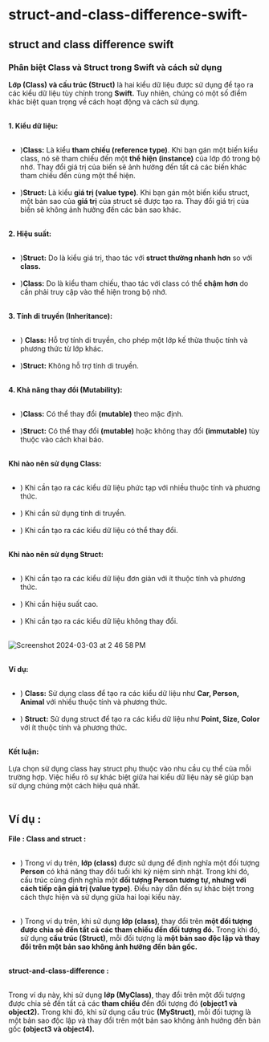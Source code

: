 # struct-and-class-difference-swift-
##  struct and class difference swift

### Phân biệt Class và Struct trong Swift và cách sử dụng

**Lớp (Class) và cấu trúc (Struct)** là hai kiểu dữ liệu được sử dụng để tạo ra các kiểu dữ liệu tùy chỉnh trong **Swift.** Tuy nhiên, chúng có một số điểm khác biệt quan trọng về cách hoạt động và cách sử dụng. <br><br>

**1. Kiểu dữ liệu:** <br><br>

+ )**Class:** Là kiểu **tham chiếu (reference type)**. Khi bạn gán một biến kiểu class, nó sẽ tham chiếu đến một **thể hiện (instance)** của lớp đó trong bộ nhớ. Thay đổi giá trị của biến sẽ ảnh hưởng đến tất cả các biến khác tham chiếu đến cùng một thể hiện. <br><br>
+ )**Struct:** Là kiểu **giá trị (value type)**. Khi bạn gán một biến kiểu struct, một bản sao của **giá trị** của struct sẽ được tạo ra. Thay đổi giá trị của biến sẽ không ảnh hưởng đến các bản sao khác. <br><br>


**2. Hiệu suất:** <br><br>

+ )**Struct:** Do là kiểu giá trị, thao tác với **struct thường nhanh hơn** so với **class.**  <br><br>
+ )**Class:** Do là kiểu tham chiếu, thao tác với class có thể **chậm hơn** do cần phải truy cập vào thể hiện trong bộ nhớ.<br><br>

**3. Tính di truyền (Inheritance):** <br><br>

+ ) **Class:** Hỗ trợ tính di truyền, cho phép một lớp kế thừa thuộc tính và phương thức từ lớp khác.<br><br>
+ )**Struct:** Không hỗ trợ tính di truyền. <br><br>

**4. Khả năng thay đổi (Mutability):** <br><br>

+ )**Class:** Có thể thay đổi **(mutable)** theo mặc định. <br><br>
+ )**Struct:** Có thể thay đổi **(mutable)** hoặc không thay đổi **(immutable)** tùy thuộc vào cách khai báo. <br><br>

**Khi nào nên sử dụng Class:** <br><br>

+ ) Khi cần tạo ra các kiểu dữ liệu phức tạp với nhiều thuộc tính và phương thức. <br><br>
+ ) Khi cần sử dụng tính di truyền. <br><br>
+ ) Khi cần tạo ra các kiểu dữ liệu có thể thay đổi. <br><br>

**Khi nào nên sử dụng Struct:** <br><br>

+ ) Khi cần tạo ra các kiểu dữ liệu đơn giản với ít thuộc tính và phương thức. <br><br>
+ ) Khi cần hiệu suất cao.  <br><br>
+ ) Khi cần tạo ra các kiểu dữ liệu không thay đổi. <br><br>

![Screenshot 2024-03-03 at 2 46 58 PM](https://github.com/Experimenters1/struct-and-class-difference-swift-/assets/64000769/99a4e94b-88c5-4cbc-b1d1-a22d8a34f5f4) <br><br>

**Ví dụ:**  <br><br>
+ ) **Class:** Sử dụng class để tạo ra các kiểu dữ liệu như **Car, Person, Animal** với nhiều thuộc tính và phương thức. <br><br>
+ ) **Struct:** Sử dụng struct để tạo ra các kiểu dữ liệu như **Point, Size, Color** với ít thuộc tính và phương thức. <br><br>

**Kết luận:** <br><br>
Lựa chọn sử dụng class hay struct phụ thuộc vào nhu cầu cụ thể của mỗi trường hợp. Việc hiểu rõ sự khác biệt giữa hai kiểu dữ liệu này sẽ giúp bạn sử dụng chúng một cách hiệu quả nhất. <br><br>

## Ví dụ : 
**File : Class and struct :** <br><br>
+ ) Trong ví dụ trên, **lớp (class)** được sử dụng để định nghĩa một đối tượng **Person** có khả năng thay đổi tuổi khi kỷ niệm sinh nhật. Trong khi đó, cấu trúc cũng định nghĩa một **đối tượng Person tương tự, nhưng với cách tiếp cận giá trị (value type)**. Điều này dẫn đến sự khác biệt trong cách thực hiện và sử dụng giữa hai loại kiểu này.<br><br>

+ ) Trong ví dụ trên, khi sử dụng **lớp (class)**, thay đổi trên **một đối tượng được chia sẻ đến tất cả các tham chiếu đến đối tượng đó.** Trong khi đó, sử dụng **cấu trúc (Struct)**, mỗi đối tượng là **một bản sao độc lập và thay đổi trên một bản sao không ảnh hưởng đến bản gốc.** <br><br>

**struct-and-class-difference :** <br><br>

Trong ví dụ này, khi sử dụng **lớp (MyClass)**, thay đổi trên một đối tượng được chia sẻ đến tất cả các **tham chiếu** đến đối tượng đó **(object1 và object2).** Trong khi đó, khi sử dụng cấu trúc **(MyStruct)**, mỗi đối tượng là một bản sao độc lập và thay đổi trên một bản sao không ảnh hưởng đến bản gốc **(object3 và object4).** <br><br>




